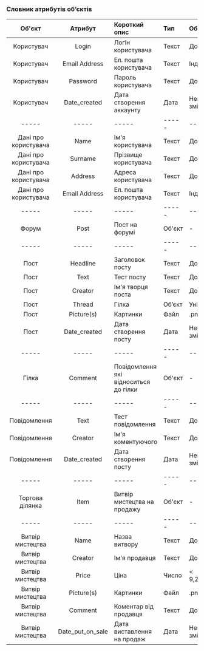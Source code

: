 ### Словник атрибутів об’єктів

|Об'єкт|Атрибут|Короткий опис|Тип|Обмеження|
|:-----:|:-----:|:-----|:-----|:-----|
|Користувач|Login|Логін користувача|Текст|Довжина < 30 символів|
|Користувач|Email Address|Ел. пошта користувача|Текст|Індивідуальне значення|
|Користувач|Password|Пароль користувача|Текст|Довжина < 30 символів|
|Користувач|Date_created|Дата створення аккаунту|Дата|Неможливо ввести та змінити|
|-----|-----|-----|-----|-----|
|Дані про користувача|Name|Ім'я користувача|Текст|Довжина < 30 символів|
|Дані про користувача|Surname|Прізвище користувача|Текст|Довжина < 30 символів|
|Дані про користувача|Address|Адреса користувача|Текст|Довжина < 100 символів|
|Дані про користувача|Email Address|Ел. пошта користувача|Текст|Індивідуальне значення|
|-----|-----|-----|-----|-----|
|Форум|Post|Пост на форумі|Об'єкт|-|
|-----|-----|-----|-----|-----|
|Пост|Headline|Заголовок посту|Текст|Довжина < 80 символів|
|Пост|Text|Тест посту|Текст|Довжина < 5000 символів|
|Пост|Creator|Ім'я творця поста|Текст|Довжина < 30 символів|
|Пост|Thread|Гілка|Об’єкт|Унікальний|
|Пост|Picture(s)|Картинки|Файл|.png .jpeg|
|Пост|Date_created|Дата створення посту|Дата|Неможливо ввести та змінити|
|-----|-----|-----|-----|-----|
|Гілка|Comment|Повідомлення які відноситься до гілки|Об'єкт|-|
|-----|-----|-----|-----|-----|
|Повідомлення|Text|Тест повідомлення|Текст|Довжина < 2000 символів|
|Повідомлення|Creator|Ім'я коментуючого|Текст|Довжина < 30 символів|
|Повідомлення|Date_created|Дата створення посту|Дата|Неможливо ввести та змінити|
|-----|-----|-----|-----|-----|
|Торгова ділянка|Item|Витвір мистецтва на продажу|Об'єкт|-|
|-----|-----|-----|-----|-----|
|Витвір мистецтва|Name|Назва витвору|Текст|Довжина < 80 символів|
|Витвір мистецтва|Creator|Ім'я продавця|Текст|Довжина < 30 символів|
|Витвір мистецтва|Price|Ціна|Число| < 9,223,372,036,854,775,807|
|Витвір мистецтва|Picture(s)|Картинки|Файл|.png .jpeg|
|Витвір мистецтва|Comment|Коментар від продавця|Текст|Довжина < 3000 символів|
|Витвір мистецтва|Date_put_on_sale|Дата виставлення на продаж|Дата|Неможливо ввести та змінити|